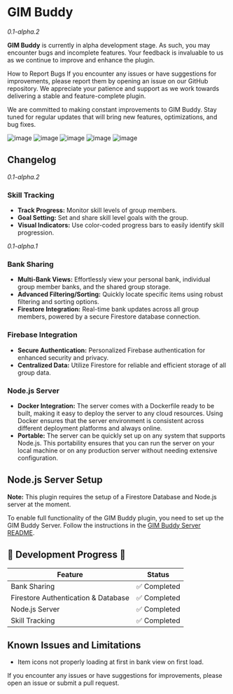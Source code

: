
# GIM Buddy
*0.1-alpha.2*

**GIM Buddy** is currently in alpha development stage. As such, you may encounter bugs and incomplete features. Your feedback is invaluable to us as we continue to improve and enhance the plugin.

How to Report Bugs
If you encounter any issues or have suggestions for improvements, please report them by opening an issue on our GitHub repository. We appreciate your patience and support as we work towards delivering a stable and feature-complete plugin.

We are committed to making constant improvements to GIM Buddy. Stay tuned for regular updates that will bring new features, optimizations, and bug fixes.

![image](https://github.com/user-attachments/assets/047e8c98-5029-4123-9f5c-bbe4ade5106d)
![image](https://github.com/user-attachments/assets/f7da3cea-bb2f-49a3-acac-10101f14164e)
![image](https://github.com/user-attachments/assets/b121e88c-d84a-4f9c-8feb-b147d85fa6a1)
![image](https://github.com/user-attachments/assets/786ab8d0-e44a-4f84-811e-66e016dcf703)
![image](https://github.com/user-attachments/assets/b85e62b3-8ea1-41b9-a1f9-067ba3d23fa8)

## Changelog

*0.1-alpha.2*

### **Skill Tracking** 
* **Track Progress:** Monitor skill levels of group members.
* **Goal Setting:** Set and share skill level goals with the group.
* **Visual Indicators:** Use color-coded progress bars to easily identify skill progression.

*0.1-alpha.1*

### **Bank Sharing** 
* **Multi-Bank Views:** Effortlessly view your personal bank, individual group member banks, and the shared group storage.
* **Advanced Filtering/Sorting:** Quickly locate specific items using robust filtering and sorting options.
* **Firestore Integration:** Real-time bank updates across all group members, powered by a secure Firestore database connection.

### **Firebase Integration** 
* **Secure Authentication:** Personalized Firebase authentication for enhanced security and privacy.
* **Centralized Data:** Utilize Firestore for reliable and efficient storage of all group data.

### **Node.js Server** 
* **Docker Integration:** The server comes with a Dockerfile ready to be built, making it easy to deploy the server to any cloud resources. Using Docker ensures that the server environment is consistent across different deployment platforms and always online.
* **Portable:** The server can be quickly set up on any system that supports Node.js. This portability ensures that you can run the server on your local machine or on any production server without needing extensive configuration.

## Node.js Server Setup

**Note:** This plugin requires the setup of a Firestore Database and Node.js server at the moment.

To enable full functionality of the GIM Buddy plugin, you need to set up the GIM Buddy Server. Follow the instructions in the [GIM Buddy Server README](https://github.com/fNudz/gim-buddy-server/blob/main/README.md).


## 🚧  Development Progress  🚧

| Feature                             | Status         |
|-------------------------------------|----------------|
| Bank Sharing                        | ✅ Completed   |
| Firestore Authentication & Database | ✅ Completed  |
| Node.js Server                      | ✅ Completed  |
 | Skill Tracking|✅ Completed


## Known Issues and Limitations

- Item icons not properly loading at first in bank view on first load.

If you encounter any issues or have suggestions for improvements, please open an issue or submit a pull request.
